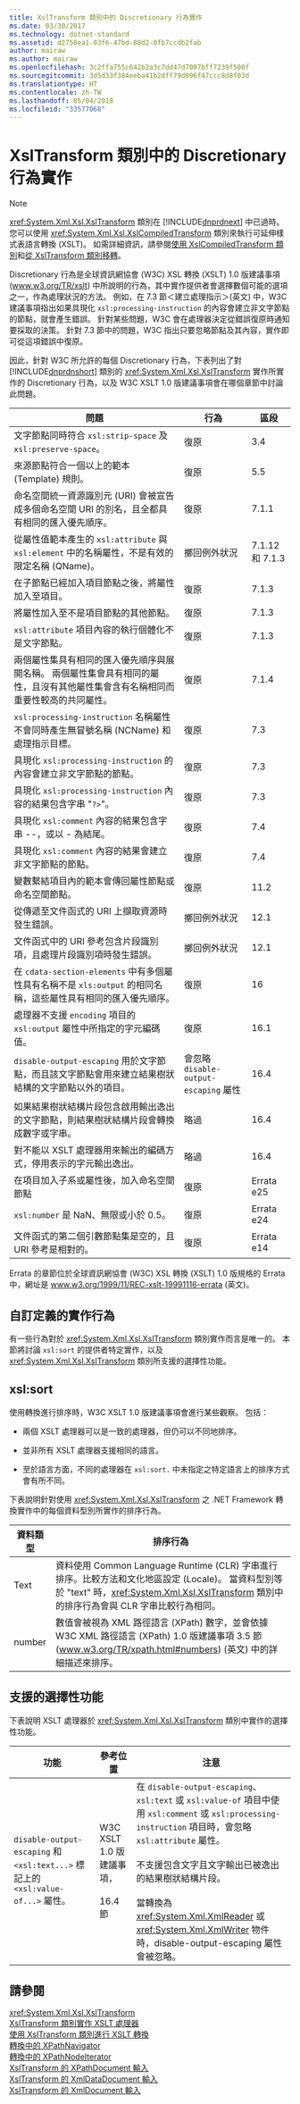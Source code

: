 ```yaml
---
title: XslTransform 類別中的 Discretionary 行為實作
ms.date: 03/30/2017
ms.technology: dotnet-standard
ms.assetid: d2758ea1-03f6-47bd-88d2-0fb7ccdb2fab
author: mairaw
ms.author: mairaw
ms.openlocfilehash: 3c2ffa755c642b2a3c7dd47d7007bff7239f500f
ms.sourcegitcommit: 3d5d33f384eeba41b2dff79d096f47ccc8d8f03d
ms.translationtype: HT
ms.contentlocale: zh-TW
ms.lasthandoff: 05/04/2018
ms.locfileid: "33577068"
---
```

# <a name="implementation-of-discretionary-behaviors-in-the-xsltransform-class"></a>XslTransform 類別中的 Discretionary 行為實作
> [!NOTE]
>  <xref:System.Xml.Xsl.XslTransform> 類別在 [!INCLUDE[dnprdnext](../../../../includes/dnprdnext-md.md)] 中已過時。 您可以使用 <xref:System.Xml.Xsl.XslCompiledTransform> 類別來執行可延伸樣式表語言轉換 (XSLT)。 如需詳細資訊，請參閱[使用 XslCompiledTransform 類別](../../../../docs/standard/data/xml/using-the-xslcompiledtransform-class.md)和[從 XslTransform 類別移轉](../../../../docs/standard/data/xml/migrating-from-the-xsltransform-class.md)。  
  
 Discretionary 行為是全球資訊網協會 (W3C) XSL 轉換 (XSLT) 1.0 版建議事項 (www.w3.org/TR/xslt) 中所說明的行為，其中實作提供者會選擇數個可能的選項之一，作為處理狀況的方法。 例如，在 7.3 節＜建立處理指示＞(英文) 中，W3C 建議事項指出如果具現化 `xsl:processing-instruction` 的內容會建立非文字節點的節點，就會產生錯誤。 針對某些問題，W3C 會在處理器決定從錯誤復原時通知要採取的決策。 針對 7.3 節中的問題，W3C 指出只要忽略節點及其內容，實作即可從這項錯誤中復原。  
  
 因此，針對 W3C 所允許的每個 Discretionary 行為，下表列出了對 [!INCLUDE[dnprdnshort](../../../../includes/dnprdnshort-md.md)] 類別的 <xref:System.Xml.Xsl.XslTransform> 實作所實作的 Discretionary 行為，以及 W3C XSLT 1.0 版建議事項會在哪個章節中討論此問題。  
  
|問題|行為|區段|  
|-------------|--------------|-------------|  
|文字節點同時符合 `xsl:strip-space` 及 `xsl:preserve-space`。|復原|3.4|  
|來源節點符合一個以上的範本 (Template) 規則。|復原|5.5|  
|命名空間統一資源識別元 (URI) 會被宣告成多個命名空間 URI 的別名，且全都具有相同的匯入優先順序。|復原|7.1.1|  
|從屬性值範本產生的 `xsl:attribute` 與 `xsl:element` 中的名稱屬性，不是有效的限定名稱 (QName)。|擲回例外狀況|7.1.12 和 7.1.3|  
|在子節點已經加入項目節點之後，將屬性加入至項目。|復原|7.1.3|  
|將屬性加入至不是項目節點的其他節點。|復原|7.1.3|  
|`xsl:attribute` 項目內容的執行個體化不是文字節點。|復原|7.1.3|  
|兩個屬性集具有相同的匯入優先順序與展開名稱。 兩個屬性集會具有相同的屬性，且沒有其他屬性集會含有名稱相同而重要性較高的共同屬性。|復原|7.1.4|  
|`xsl:processing-instruction` 名稱屬性不會同時產生無冒號名稱 (NCName) 和處理指示目標。|復原|7.3|  
|具現化 `xsl:processing-instruction` 的內容會建立非文字節點的節點。|復原|7.3|  
|具現化 `xsl:processing-instruction` 內容的結果包含字串 "`?>`"。|復原|7.3|  
|具現化 `xsl:comment` 內容的結果包含字串 --，或以 - 為結尾。|復原|7.4|  
|具現化 `xsl:comment` 內容的結果會建立非文字節點的節點。|復原|7.4|  
|變數繫結項目內的範本會傳回屬性節點或命名空間節點。|復原|11.2|  
|從傳遞至文件函式的 URI 上擷取資源時發生錯誤。|擲回例外狀況|12.1|  
|文件函式中的 URI 參考包含片段識別項，且處理片段識別項時發生錯誤。|擲回例外狀況|12.1|  
|在 `cdata-section-elements` 中有多個屬性具有名稱不是 `xls:output` 的相同名稱，這些屬性具有相同的匯入優先順序。|復原|16|  
|處理器不支援 `encoding` 項目的 `xsl:output` 屬性中所指定的字元編碼值。|復原|16.1|  
|`disable-output-escaping` 用於文字節點，而且該文字節點會用來建立結果樹狀結構的文字節點以外的項目。|會忽略 `disable-output-escaping` 屬性|16.4|  
|如果結果樹狀結構片段包含啟用輸出逸出的文字節點，則結果樹狀結構片段會轉換成數字或字串。|略過|16.4|  
|對不能以 XSLT 處理器用來輸出的編碼方式，停用表示的字元輸出逸出。|略過|16.4|  
|在項目加入子系或屬性後，加入命名空間節點|復原|Errata e25|  
|`xsl:number` 是 NaN、無限或小於 0.5。|復原|Errata e24|  
|文件函式的第二個引數節點集是空的，且 URI 參考是相對的。|復原|Errata e14|  
  
 Errata 的章節位於全球資訊網協會 (W3C) XSL 轉換 (XSLT) 1.0 版規格的 Errata 中，網址是 www.w3.org/1999/11/REC-xslt-19991116-errata (英文)。  
  
## <a name="custom-defined-implementation-behaviors"></a>自訂定義的實作行為  
 有一些行為對於 <xref:System.Xml.Xsl.XslTransform> 類別實作而言是唯一的。 本節將討論 `xsl:sort` 的提供者特定實作，以及 <xref:System.Xml.Xsl.XslTransform> 類別所支援的選擇性功能。  
  
## <a name="xslsort"></a>xsl:sort  
 使用轉換進行排序時，W3C XSLT 1.0 版建議事項會進行某些觀察。 包括：  
  
-   兩個 XSLT 處理器可以是一致的處理器，但仍可以不同地排序。  
  
-   並非所有 XSLT 處理器支援相同的語言。  
  
-   至於語言方面，不同的處理器在 `xsl:sort.` 中未指定之特定語言上的排序方式會有所不同。  
  
 下表說明針對使用 <xref:System.Xml.Xsl.XslTransform> 之 .NET Framework 轉換實作中的每個資料型別所實作的排序行為。  
  
|資料類型|排序行為|  
|---------------|----------------------|  
|Text|資料使用 Common Language Runtime (CLR) 字串進行排序。比較方法和文化地區設定 (Locale)。 當資料型別等於 "text" 時，<xref:System.Xml.Xsl.XslTransform> 類別中的排序行為會與 CLR 字串比較行為相同。|  
|number|數值會被視為 XML 路徑語言 (XPath) 數字，並會依據 W3C XML 路徑語言 (XPath) 1.0 版建議事項 3.5 節 (www.w3.org/TR/xpath.html#numbers) (英文) 中的詳細描述來排序。|  
  
## <a name="optional-features-supported"></a>支援的選擇性功能  
 下表說明 XSLT 處理器於 <xref:System.Xml.Xsl.XslTransform> 類別中實作的選擇性功能。  
  
|功能|參考位置|注意|  
|-------------|------------------------|-----------|  
|`disable-output-escaping` 和 `<xsl:text...>` 標記上的 `<xsl:value-of...>` 屬性。|W3C XSLT 1.0 版建議事項，<br /><br /> 16.4 節|在 `disable-output-escaping`、`xsl:text` 或 `xsl:value-of` 項目中使用 `xsl:comment` 或 `xsl:processing-instruction` 項目時，會忽略 `xsl:attribute` 屬性。<br /><br /> 不支援包含文字且文字輸出已被逸出的結果樹狀結構片段。<br /><br /> 當轉換為 <xref:System.Xml.XmlReader> 或 <xref:System.Xml.XmlWriter> 物件時，disable-output-escaping 屬性會被忽略。|  
  
## <a name="see-also"></a>請參閱  
 <xref:System.Xml.Xsl.XslTransform>  
 [XslTransform 類別實作 XSLT 處理器](../../../../docs/standard/data/xml/xsltransform-class-implements-the-xslt-processor.md)  
 [使用 XslTransform 類別進行 XSLT 轉換](../../../../docs/standard/data/xml/xslt-transformations-with-the-xsltransform-class.md)  
 [轉換中的 XPathNavigator](../../../../docs/standard/data/xml/xpathnavigator-in-transformations.md)  
 [轉換中的 XPathNodeIterator](../../../../docs/standard/data/xml/xpathnodeiterator-in-transformations.md)  
 [XslTransform 的 XPathDocument 輸入](../../../../docs/standard/data/xml/xpathdocument-input-to-xsltransform.md)  
 [XslTransform 的 XmlDataDocument 輸入](../../../../docs/standard/data/xml/xmldatadocument-input-to-xsltransform.md)  
 [XslTransform 的 XmlDocument 輸入](../../../../docs/standard/data/xml/xmldocument-input-to-xsltransform.md)
